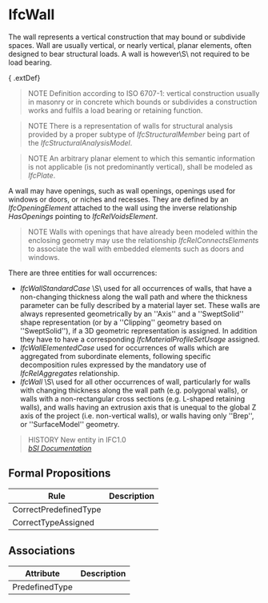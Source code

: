 IfcWall
=======
The wall represents a vertical construction that may bound or subdivide
spaces. Wall are usually vertical, or nearly vertical, planar elements, often
designed to bear structural loads. A wall is however\S\ not required to be
load bearing.  
  
{ .extDef}  
> NOTE  Definition according to ISO 6707-1: vertical construction usually in
> masonry or in concrete which bounds or subdivides a construction works and
> fulfils a load bearing or retaining function.  
  
> NOTE  There is a representation of walls for structural analysis provided by
> a proper subtype of _IfcStructuralMember_ being part of the
> _IfcStructuralAnalysisModel_.  
  
> NOTE  An arbitrary planar element to which this semantic information is not
> applicable (is not predominantly vertical), shall be modeled as _IfcPlate_.  
  
A wall may have openings, such as wall openings, openings used for windows or
doors, or niches and recesses. They are defined by an _IfcOpeningElement_
attached to the wall using the inverse relationship _HasOpenings_ pointing to
_IfcRelVoidsElement_.  
  
> NOTE  Walls with openings that have already been modeled within the
> enclosing geometry may use the relationship _IfcRelConnectsElements_ to
> associate the wall with embedded elements such as doors and windows.  
  
There are three entities for wall occurrences:  
  
* _IfcWallStandardCase_ \S\ used for all occurrences of walls, that have a non-changing thickness along the wall path and where the thickness parameter can be fully described by a material layer set. These walls are always represented geometrically by an ''Axis'' and a ''SweptSolid'' shape representation (or by a ''Clipping'' geometry based on ''SweptSolid''), if a 3D geometric representation is assigned. In addition they have to have a corresponding _IfcMaterialProfileSetUsage_ assigned.  
* _IfcWallElementedCase_ used for occurrences of walls which are aggregated from subordinate elements, following specific decomposition rules expressed by the mandatory use of _IfcRelAggregates_ relationship.  
* _IfcWall_ \S\ used for all other occurrences of wall, particularly for walls with changing thickness along the wall path (e.g. polygonal walls), or walls with a non-rectangular cross sections (e.g. L-shaped retaining walls), and walls having an extrusion axis that is unequal to the global Z axis of the project (i.e. non-vertical walls), or walls having only ''Brep'', or ''SurfaceModel'' geometry.  
  
> HISTORY  New entity in IFC1.0  
[ _bSI
Documentation_](https://standards.buildingsmart.org/IFC/DEV/IFC4_2/FINAL/HTML/schema/ifcsharedbldgelements/lexical/ifcwall.htm)


Formal Propositions
-------------------
| Rule                  | Description   |
|-----------------------|---------------|
| CorrectPredefinedType |               |
| CorrectTypeAssigned   |               |

Associations
------------
| Attribute      | Description   |
|----------------|---------------|
| PredefinedType |               |

